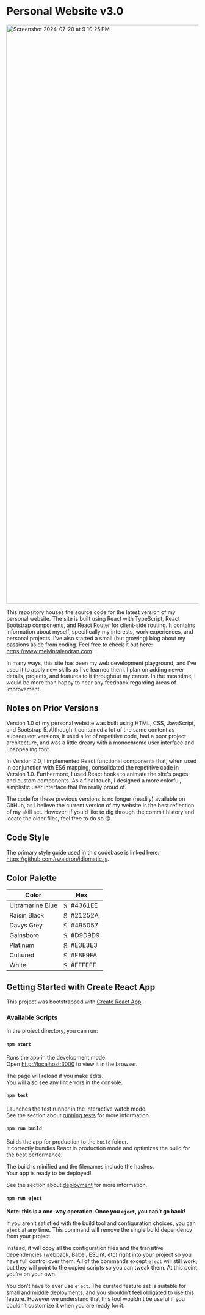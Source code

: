 # Personal Website v3.0

<img width="1512" alt="Screenshot 2024-07-20 at 9 10 25 PM" src="https://github.com/user-attachments/assets/e79ee8c6-3351-458d-9bed-07eabd1d1da1">

This repository houses the source code for the latest version of my personal website. The site is built using React with TypeScript, React Bootstrap components, and React Router for client-side routing. It contains information about myself, specifically my interests, work experiences, and personal projects. I've also started a small (but growing) blog about my passions aside from coding. Feel free to check it out here: https://www.melvinrajendran.com.

In many ways, this site has been my web development playground, and I've used it to apply new skills as I've learned them. I plan on adding newer details, projects, and features to it throughout my career. In the meantime, I would be more than happy to hear any feedback regarding areas of improvement.

## Notes on Prior Versions

Version 1.0 of my personal website was built using HTML, CSS, JavaScript, and Bootstrap 5. Although it contained a lot of the same content as subsequent versions, it used a lot of repetitive code, had a poor project architecture, and was a little dreary with a monochrome user interface and unappealing font.

In Version 2.0, I implemented React functional components that, when used in conjunction with ES6 mapping, consolidated the repetitive code in Version 1.0. Furthermore, I used React hooks to animate the site's pages and custom components. As a final touch, I designed a more colorful, simplistic user interface that I'm really proud of.

The code for these previous versions is no longer (readily) available on GitHub, as I believe the current version of my website is the best reflection of my skill set. However, if you'd like to dig through the commit history and locate the older files, feel free to do so 😊.

## Code Style

The primary style guide used in this codebase is linked here: https://github.com/rwaldron/idiomatic.js.

## Color Palette

| Color            | Hex                                                                                                                                                                              |
| ---------------- | -------------------------------------------------------------------------------------------------------------------------------------------------------------------------------- |
| Ultramarine Blue | <img width="15" alt="Screen Shot 2021-09-07 at 11 03 05 AM" src="https://user-images.githubusercontent.com/44681827/132367759-c85ccb80-a0a2-4483-a411-6878d991f075.png"> #4361EE |
| Raisin Black     | <img width="15" alt="Screen Shot 2021-09-07 at 11 03 13 AM" src="https://user-images.githubusercontent.com/44681827/132367781-a65ff455-3e2d-42d2-bb1a-53efea852435.png"> #21252A |
| Davys Grey       | <img width="15" alt="Screen Shot 2021-09-07 at 11 03 19 AM" src="https://user-images.githubusercontent.com/44681827/132367790-64040fd1-8cd3-4786-b9c1-a67f4f663364.png"> #495057 |
| Gainsboro        | <img width="15" alt="Screen Shot 2021-09-07 at 11 03 27 AM" src="https://user-images.githubusercontent.com/44681827/132367806-fb9e48e2-17b4-4580-9f49-c0a5af0402b0.png"> #D9D9D9 |
| Platinum         | <img width="15" alt="Screen Shot 2021-09-07 at 11 03 34 AM" src="https://user-images.githubusercontent.com/44681827/132367835-c1c7e87d-90fb-4c80-a19c-abc2034ba837.png"> #E3E3E3 |
| Cultured         | <img width="15" alt="Screen Shot 2021-09-07 at 11 03 40 AM" src="https://user-images.githubusercontent.com/44681827/132367852-178fcbb1-a041-45e1-a952-840dc9095f7d.png"> #F8F9FA |
| White            | <img width="15" alt="Screen Shot 2021-09-07 at 11 03 47 AM" src="https://user-images.githubusercontent.com/44681827/132367869-50219015-92fb-409d-93c4-692b116cc096.png"> #FFFFFF |

## Getting Started with Create React App

This project was bootstrapped with [Create React App](https://github.com/facebook/create-react-app).

### Available Scripts

In the project directory, you can run:

#### `npm start`

Runs the app in the development mode.\
Open [http://localhost:3000](http://localhost:3000) to view it in the browser.

The page will reload if you make edits.\
You will also see any lint errors in the console.

#### `npm test`

Launches the test runner in the interactive watch mode.\
See the section about [running tests](https://facebook.github.io/create-react-app/docs/running-tests) for more information.

#### `npm run build`

Builds the app for production to the `build` folder.\
It correctly bundles React in production mode and optimizes the build for the best performance.

The build is minified and the filenames include the hashes.\
Your app is ready to be deployed!

See the section about [deployment](https://facebook.github.io/create-react-app/docs/deployment) for more information.

#### `npm run eject`

**Note: this is a one-way operation. Once you `eject`, you can’t go back!**

If you aren’t satisfied with the build tool and configuration choices, you can `eject` at any time. This command will remove the single build dependency from your project.

Instead, it will copy all the configuration files and the transitive dependencies (webpack, Babel, ESLint, etc) right into your project so you have full control over them. All of the commands except `eject` will still work, but they will point to the copied scripts so you can tweak them. At this point you’re on your own.

You don’t have to ever use `eject`. The curated feature set is suitable for small and middle deployments, and you shouldn’t feel obligated to use this feature. However we understand that this tool wouldn’t be useful if you couldn’t customize it when you are ready for it.
